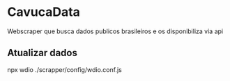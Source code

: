 # CavucaData

Webscraper que busca dados publicos brasileiros e os disponibiliza via api

## Atualizar dados

npx wdio ./scrapper/config/wdio.conf.js
